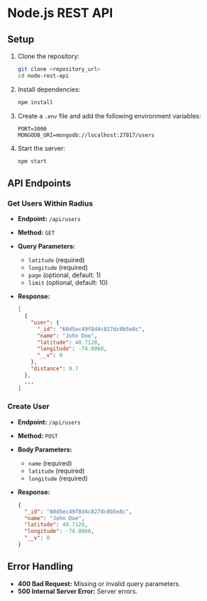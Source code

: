 # Node.js REST API

## Setup

1. Clone the repository:

    ```bash
    git clone <repository_url>
    cd node-rest-api
    ```

2. Install dependencies:

    ```bash
    npm install
    ```

3. Create a `.env` file and add the following environment variables:

    ```env
    PORT=3000
    MONGODB_URI=mongodb://localhost:27017/users
    ```

4. Start the server:

    ```bash
    npm start
    ```

## API Endpoints

### Get Users Within Radius

- **Endpoint:** `/api/users`
- **Method:** `GET`
- **Query Parameters:**
  - `latitude` (required)
  - `longitude` (required)
  - `page` (optional, default: 1)
  - `limit` (optional, default: 10)

- **Response:**

    ```json
    [
      {
        "user": {
          "_id": "60d5ec49f8d4c827dc0b5e8c",
          "name": "John Doe",
          "latitude": 40.7128,
          "longitude": -74.0060,
          "__v": 0
        },
        "distance": 8.7
      },
      ...
    ]
    ```

### Create User

- **Endpoint:** `/api/users`
- **Method:** `POST`
- **Body Parameters:**
  - `name` (required)
  - `latitude` (required)
  - `longitude` (required)

- **Response:**

    ```json
    {
      "_id": "60d5ec49f8d4c827dc0b5e8c",
      "name": "John Doe",
      "latitude": 40.7128,
      "longitude": -74.0060,
      "__v": 0
    }
    ```

## Error Handling

- **400 Bad Request:** Missing or invalid query parameters.
- **500 Internal Server Error:** Server errors.


